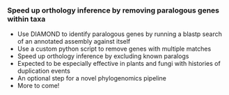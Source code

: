 ### Speed up orthology inference by removing paralogous genes within taxa

* Use DIAMOND to identify paralogous genes by running a blastp search of an annotated assembly against itself
* Use a custom python script to remove genes with multiple matches
* Speed up orthology inference by excluding known paralogs
* Expected to be especially effective in plants and fungi with histories of duplication events
* An optional step for a novel phylogenomics pipeline
* More to come!

